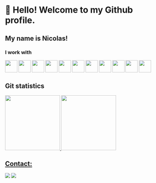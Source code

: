 # 👋 Hello! Welcome to my Github profile.
## My name is Nicolas!

### I work with
<img src="https://cdn.jsdelivr.net/gh/devicons/devicon/icons/git/git-original.svg" height="40" width="40"/> <img src="https://cdn.jsdelivr.net/gh/devicons/devicon/icons/vuejs/vuejs-original.svg" height="40" width="40"/> <img src="https://cdn.jsdelivr.net/gh/devicons/devicon/icons/react/react-original.svg" height="40" width="40"/> <img src="https://cdn.jsdelivr.net/gh/devicons/devicon/icons/angularjs/angularjs-original.svg" height="40" width="40"/> <img src="https://cdn.jsdelivr.net/gh/devicons/devicon/icons/java/java-original.svg" height="40" width="40"/> <img src="https://cdn.jsdelivr.net/gh/devicons/devicon/icons/postgresql/postgresql-original.svg" height="40" width="40"/> <img src="https://cdn.jsdelivr.net/gh/devicons/devicon/icons/mongodb/mongodb-original-wordmark.svg" height="40" width="40"/> <img src="https://cdn.jsdelivr.net/gh/devicons/devicon/icons/nodejs/nodejs-original-wordmark.svg" height="40" width="40"/> <img src="https://cdn.jsdelivr.net/gh/devicons/devicon/icons/html5/html5-original.svg" height="40" width="40"/> <img src="https://cdn.jsdelivr.net/gh/devicons/devicon/icons/css3/css3-original.svg" height="40" width="40"/> <img src="https://cdn.jsdelivr.net/gh/devicons/devicon/icons/sass/sass-original.svg" height="40" width="40"/>

## Git statistics
<div>
<a href="https://github.com/NicolasTripoli">
<img height="180em" src="https://github-readme-stats.vercel.app/api/top-langs/?username=NicolasTripoli&layout=compact&langs_count=7&theme=dracula"/>
<img height="180em" src="https://github-readme-stats.vercel.app/api?username=NicolasTripoli&show_icons=true&theme=dracula&include_all_commits=true&count_private=true"/>
</div>
  
## Contact:
<div>
<a href = "mailto:nicolastripoliguimaraes@gmail.com"><img src="https://img.shields.io/badge/Gmail-D14836?style=for-the-badge&logo=gmail&logoColor=white" target="_blank"></a>
<a href="https://www.linkedin.com/in/nicolas-guimaraes-602812171" target="_blank"><img src="https://img.shields.io/badge/-LinkedIn-%230077B5?style=for-the-badge&logo=linkedin&logoColor=white" target="_blank"></a>   
</div>
